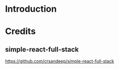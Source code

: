 # Introduction

# Credits

## simple-react-full-stack

https://github.com/crsandeep/simple-react-full-stack
